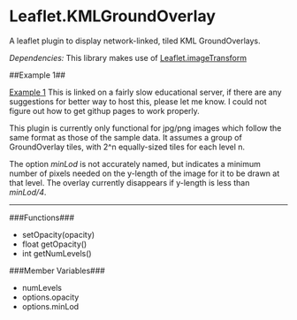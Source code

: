 # Leaflet.KMLGroundOverlay
A leaflet plugin to display network-linked, tiled KML GroundOverlays.

*Dependencies:* This library makes use of [Leaflet.imageTransform](https://github.com/ScanEx/Leaflet.imageTransform)

##Example 1##

[Example 1](http://terpconnect.umd.edu/~acartas/Leaflet.KMLGroundOverlay/examples/ex1.html) This is linked on a fairly slow educational server, if there are any suggestions for better way to host this, please let me know. I could not figure out how to get githup pages to work properly.


This plugin is currently only functional for jpg/png images which follow the same format as those of the sample data. It assumes a group of GroundOverlay tiles, with 2^n equally-sized tiles for each level n.

The option *minLod* is not accurately named, but indicates a minimum number of pixels needed on the y-length of the image for it to be drawn at that level. The overlay currently disappears if y-length is less than *minLod/4*.

----------

###Functions###

- setOpacity(opacity)
- float getOpacity()
- int getNumLevels()

###Member Variables###

- numLevels
- options.opacity
- options.minLod




